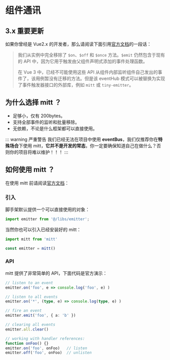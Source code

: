 # 组件通讯

## 3.x 重要更新

如果你曾经是 Vue2.x 的开发者，那么请阅读下面引用[官方文档](https://v3.cn.vuejs.org/guide/migration/events-api.html#_3-x-%E6%9B%B4%E6%96%B0)的一段话：

> 我们从实例中完全移除了 `$on`、`$off` 和 `$once` 方法。`$emit` 仍然包含于现有的 API 中，因为它用于触发由父组件声明式添加的事件处理函数。
>
> 在 Vue 3 中，已经不可能使用这些 API 从组件内部监听组件自己发出的事件了，该用例暂没有迁移的方法。但是该 eventHub 模式可以被替换为实现了事件触发器接口的外部库，例如 `mitt` 或 `tiny-emitter`。

## 为什么选择 mitt ？

- 足够小，仅有 200bytes。
- 支持全部事件的监听和批量移除。
- 无依赖，不论是什么框架都可以直接使用。

::: warning 严重警告
我们已经无法在项目中使用 **eventBus**，我们仅推荐你在**特殊场合**下使用 mitt，**它并不是开发的常态**，你一定要确保知道自己在做什么？否则你的项目将难以维护！！！
:::

## 如何使用 mitt ？

在使用 mitt 前请阅读[官方文档](https://github.com/developit/mitt)：

### 引入

脚手架默认提供一个可以直接使用的对象：

```typescript
import emitter from '@/libs/emitter';
```

当然你也可以引入已经安装好的 mitt：

```typescript
import mitt from 'mitt'

const emitter = mitt()
```

### API

mitt 提供了非常简单的 API，下面代码是官方演示：

```typescript
// listen to an event
emitter.on('foo', e => console.log('foo', e) )

// listen to all events
emitter.on('*', (type, e) => console.log(type, e) )

// fire an event
emitter.emit('foo', { a: 'b' })

// clearing all events
emitter.all.clear()

// working with handler references:
function onFoo() {}
emitter.on('foo', onFoo)   // listen
emitter.off('foo', onFoo)  // unlisten
```
